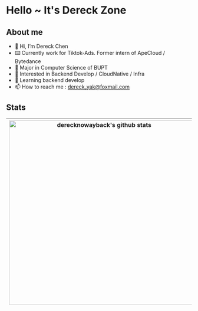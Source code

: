 # Hello ~ It's Dereck Zone

## About me

- 👋 Hi, I’m Dereck Chen
- ⌨️ Currently work for Tiktok-Ads. Former intern of ApeCloud / Bytedance
- 🏫 Major in Computer Science of BUPT
- 👀 Interested in Backend Develop / CloudNative / Infra
- 🌱 Learning backend develop
- 📫 How to reach me : dereck_yak@foxmail.com



## Stats


|<img width=500px align="center" src="https://github-readme-stats.vercel.app/api?username=derecknowayback&show_icons=true&include_all_commits=true&count_private=true&bg_color=white&hide_border=true" alt="derecknowayback's github stats" /> |<img width=500px align="center" src="https://github-readme-stats.vercel.app/api/top-langs/?username=derecknowayback&layout=compact&hide_border=true&bg_color=white" />|
| ------------- | ------------- |


<!---
derecknowayback/derecknowayback is a ✨ special ✨ repository because its `README.md` (this file) appears on your GitHub profile.
You can click the Preview link to take a look at your changes.
--->
